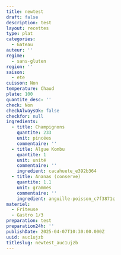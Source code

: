 ```yaml
---
title: newtest
draft: false
description: test
layout: recettes
type: plat
categories:
  - Gateau
auteur: ''
regime:
  - sans-gluten
region: ''
saison:
  - ete
cuisson: Non
temperature: Chaud
plate: 100
quantite_desc: ''
check: Non
checkAlwaysOk: false
checkfor: null
ingredients:
  - title: Champignons
    quantite: 233
    unit: pincées
    commentaire: ''
  - title: Algue Kombu
    quantite: 1
    unit: unité
    commentaire: ''
    ingredient: cacahuete_e392b364
  - title: Ananas (conserve)
    quantite: 1.1
    unit: grammes
    commentaire: ''
    ingredient: anguille-poisson_c7f3871c
materiel:
  - Friteuse
  - Gastro 1/3
preparation: test
preparation24h: ''
publishDate: 2025-04-07T10:30:00.000Z
uuid: auc1ujzb
titleslug: newtest_auc1ujzb
---
```


